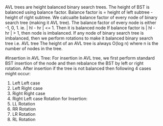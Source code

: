 AVL trees are height balanced binary search trees. The height of BST is balanced using balance factor.
Balance factor is = height of left subtree - height of right subtree.
We calcualte balance factor of every node of binary search tree (making it AVL tree).
The balance factor of every node is either -1, 0, 1. ie. | hl - hr | <= 1. Then it is balanced node
If balance factor is | hl - hr | > 1, then node is imbalanced.
If any node of binary search tree is imbalanced, then we perform rotations to make it balanced binary search tree i.e. AVL tree 
The height of an AVL tree is always O(log n) where n is the number of nodes in the tree.

#Insertion in AVL Tree:
For insertion in AVL tree, we first perform standard BST insertion of the node and then rebalance the BST by left or right rotation. After insertion if the tree is not balanced then following 4 cases might occur:
1. Left Left case
2. Left Right case
3. Right Right case
4. Right Left case
Rotation for Insertion:
1. LL Rotation
2. RR Rotation
3. LR Rotation
4. RL Rotation


